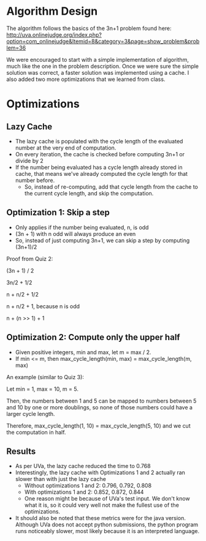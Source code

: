 # Algorithm Design #

The algorithm follows the basics of the 3n+1 problem found here:
http://uva.onlinejudge.org/index.php?option=com_onlinejudge&Itemid=8&category=3&page=show_problem&problem=36

We were encouraged to start with a simple implementation of algorithm, much like the one in the problem description. Once we were sure the simple solution was correct, a faster solution was implemented using a cache.  I also added two more optimizations that we learned from class.


# Optimizations #

## Lazy Cache ##
  * The lazy cache is populated with the cycle length of the evaluated number at the very end of computation.
  * On every iteration, the cache is checked before computing 3n+1 or divide by 2
  * If the number being evaluated has a cycle length already stored in cache, that means we've already computed the cycle length for that number before.
    * So, instead of re-computing, add that cycle length from the cache to the current cycle length, and skip the computation.

## Optimization 1: Skip a step ##
  * Only applies if the number being evaluated, n, is odd
  * (3n + 1) with n odd will always produce an even
  * So, instead of just computing 3n+1, we can skip a step by computing (3n+1)/2

Proof from Quiz 2:

(3n + 1) / 2

3n/2 + 1/2

n + n/2 + 1/2

n + n/2 + 1, because n is odd

n + (n >> 1) + 1

## Optimization 2: Compute only the upper half ##
  * Given positive integers, min and max, let m = max / 2.
  * If min <= m, then max\_cycle\_length(min, max) = max\_cycle\_length(m, max)

An example (similar to Quiz 3):

Let min = 1, max = 10, m = 5.

Then, the numbers between 1 and 5 can be mapped to numbers between 5 and 10 by one or more doublings, so none of those numbers could have a
larger cycle length.

Therefore, max\_cycle\_length(1, 10) = max\_cycle\_length(5, 10) and we cut the computation in half.

## Results ##
  * As per UVa, the lazy cache reduced the time to 0.768
  * Interestingly, the lazy cache with Optimizations 1 and 2 actually ran slower than with just the lazy cache
    * Without optimizations 1 and 2: 0.796, 0.792, 0.808
    * With optimizations 1 and 2: 0.852, 0.872, 0.844
    * One reason might be because of UVa's test input.  We don't know what it is, so it could very well not make the fullest use of the optimizations.
  * It should also be noted that these metrics were for the java version.  Although UVa does not accept python submissions, the python program runs noticeably slower, most likely because it is an interpreted language.